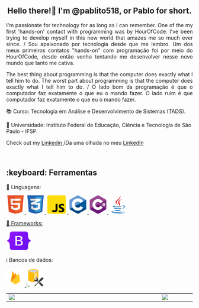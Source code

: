 <h2 align="center"> Hello there!👋 I'm @pablito518, or Pablo for short. </h2> 
<p align="justify"> I'm passionate for technology for as long as I can remember. One of the my first 'hands-on' contact with programming was by HourOfCode. I've been trying to develop myself in this new world that amazes me so much ever since. / Sou apaixonado por tecnologia desde que me lembro. Um dos meus primeiros contatos "hands-on" com programação foi por meio do HourOfCode, desde então venho tentando me desenvolver nesse novo mundo que tanto me cativa.<p>
<P align="justify">The best thing about programming is that the computer does exactly what I tell him to do. The worst part about programming is that the computer does exactly what I tell him to do. / O lado bom da programação é que o computador faz exatamente o que eu o mando fazer. O lado ruim é que computador faz exatamente o que eu o mando fazer. <p>
</div>
  
📚 Curso: Tecnologia em Análise e Desenvolvimento de Sistemas (TADS).

🏫 Universidade: Instituto Federal de Educação, Ciência e Tecnologia de São Paulo - IFSP.
<br>
<p align="left">  Check out my <a target="_blank" href='https://www.linkedin.com/in/pablo-ribeiro-275093197/'> Linkedin </a>/Da uma olhada no meu  <a target="_blank" href='https://www.linkedin.com/in/pablo-ribeiro-275093197/'>LinkedIn</a></p>
<br>
<h2>:keyboard: Ferramentas</h2>
  
:symbols: Linguagens: 
<p>
<a href="https://developer.mozilla.org/pt-BR/docs/Learn/Getting_started_with_the_web/HTML_basics">
<img alt="Logo Linguagem HTML" title="HTML" src="https://github.com/pablito518/pablito518/blob/main/LogoHTML.png" height="50px"/>
</a>
<a href="https://developer.mozilla.org/pt-BR/docs/Learn/CSS/First_steps/What_is_CSS">
<img alt="Logo Linguagem CSS" title="CSS" src="https://github.com/pablito518/pablito518/blob/main/LogoCSS.png" height="50px"/>
</a>
<a href="https://developer.mozilla.org/pt-BR/docs/Learn/JavaScript/First_steps/What_is_JavaScript">
<img alt="Logo Linguagem Javascript" title="Javascript" src="https://github.com/pablito518/pablito518/blob/main/LogoJavascript1.png" height="50px"/>
</a>
<a href="https://www.devmedia.com.br/historia-do-c-c/24029#:~:text=A%20linguagem%20C%20%C3%A9%20o,a%20evolu%C3%A7%C3%A3o%20da%20linguagem%20B.">
<img alt="Logo Linguagem C" title="C" src="https://github.com/pablito518/pablito518/blob/main/LogoC.png" height="50px"/>
</a>
<a href="https://learn.microsoft.com/en-us/dotnet/csharp/">
<img alt="Logo Linguagem C#" title="C#" src="https://github.com/pablito518/pablito518/blob/main/LogoC%23.png" height="50px"/>
</a>
<a href="https://www.java.com/pt-BR/download/help/whatis_java.html">
<img alt="Logo Linguagem Java" title="Java" src="https://github.com/pablito518/pablito518/blob/main/LogoJava.png" height="50px"/>
</p>


:bookmark_tabs: Frameworks:
<p>
<a href="https://www.devmedia.com.br/guia/bootstrap/38150#:~:text=Introdu%C3%A7%C3%A3o,aos%20diferentes%20tamanhos%20de%20tela.">
<img alt="Logo Framework Bootstrap" title="Bootstrap" src="https://github.com/pablito518/pablito518/blob/main/LogoBootstrap.png" height="50px"/>
</a>
 
:information_source: Bancos de dados:
<p>
<a href="https://firebase.google.com/products/firestore">
<img alt="Logo Firebase" title="Firebase" src="https://github.com/pablito518/pablito518/blob/main/LogoFirebase1.png" height="50px"/>
 
<a href="https://learn.microsoft.com/en-us/sql/ssms/sql-server-management-studio-ssms?view=sql-server-ver16">
<img alt="Logo SSMS" title="SSMS" src="https://github.com/pablito518/pablito518/blob/main/LogoSSMS.png" height="50px"/>
</p>
  
  
<center>
<table>
    <tr>
        <td><img width="400px" align="left" src="https://github-readme-stats.vercel.app/api/top-langs/?username=pablito518&hide=html&layout=compact&langs_count=6&theme=codeSTACKr" /></td>
        <td><img width="495px" align="left" src="https://github-readme-stats.vercel.app/api?username=pablito518&theme=codeSTACKr&show_icons=true&include_all_commits=true&count_private=true"/></td>
    </tr>   
</table>
</center>  
